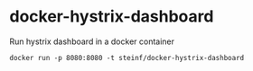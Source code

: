 # docker-hystrix-dashboard

Run hystrix dashboard in a docker container

```
docker run -p 8080:8080 -t steinf/docker-hystrix-dashboard
```
